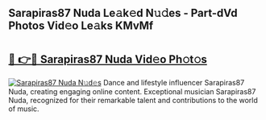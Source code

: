 ## Sarapiras87 Nuda Le𝚊k𝚎d N𝚞𝚍es - Part-dVd Photos Vid𝚎o Le𝚊ks KMvMf

# <h2><a href="http://fbb98d.evod.top/?m=Sarapiras87+Nuda">🔗 👉🔴 Sarapiras87 Nuda Vid𝚎o Ph𝚘t𝚘s</a></h2>

[![Sarapiras87 Nuda N𝚞d𝚎s](https://i.imgur.com/8V9OHl7.gif)](http://fbb98d.evod.top/?m=Sarapiras87+Nuda)
Dance and lifestyle influencer Sarapiras87 Nuda, creating engaging online content. Exceptional musician Sarapiras87 Nuda, recognized for their remarkable talent and contributions to the world of music. 
